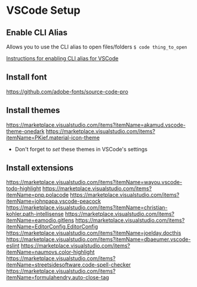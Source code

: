# VSCode Setup
## Enable CLI Alias
Allows you to use the CLI alias to open files/folders `$ code thing_to_open`

[Instructions for enabling CLI alias for VSCode]( https://code.visualstudio.com/docs/setup/mac#_launching-from-the-command-line)

## Install font
https://github.com/adobe-fonts/source-code-pro

## Install themes
https://marketplace.visualstudio.com/items?itemName=akamud.vscode-theme-onedark
https://marketplace.visualstudio.com/items?itemName=PKief.material-icon-theme

- Don't forget to *set* these themes in VSCode's settings

## Install extensions
https://marketplace.visualstudio.com/items?itemName=wayou.vscode-todo-highlight
https://marketplace.visualstudio.com/items?itemName=pnp.polacode
https://marketplace.visualstudio.com/items?itemName=johnpapa.vscode-peacock
https://marketplace.visualstudio.com/items?itemName=christian-kohler.path-intellisense
https://marketplace.visualstudio.com/items?itemName=eamodio.gitlens
https://marketplace.visualstudio.com/items?itemName=EditorConfig.EditorConfig
https://marketplace.visualstudio.com/items?itemName=joelday.docthis
https://marketplace.visualstudio.com/items?itemName=dbaeumer.vscode-eslint
https://marketplace.visualstudio.com/items?itemName=naumovs.color-highlight
https://marketplace.visualstudio.com/items?itemName=streetsidesoftware.code-spell-checker
https://marketplace.visualstudio.com/items?itemName=formulahendry.auto-close-tag
